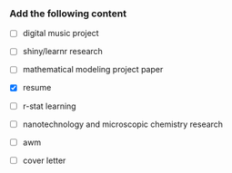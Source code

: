 ### Add the following content

* [ ] digital music project

* [ ] shiny/learnr research

* [ ] mathematical modeling project paper 

* [X] resume 

* [ ] r-stat learning

* [ ] nanotechnology and microscopic chemistry research

* [ ] awm

* [ ] cover letter

